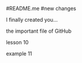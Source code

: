 #README.me
#new changes

I finally created you...


the important file of GitHub

lesson 10

example 11
